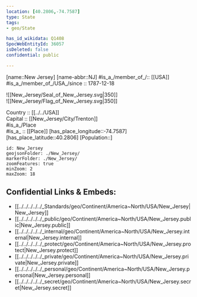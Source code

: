 ```yaml
---
location: [40.2806,-74.7587] 
type: State
tags:
- geo/State

has_id_wikidata: Q1408 
SpocWebEntityId: 36057
isDeleted: false
confidential: public

---
```

[name::New Jersey] 
[name-abbr::NJ] 
#is_a_/member_of_/:: [[USA]]
#is_a_/member_of_/USA_/since :: 1787-12-18 

![[New_Jersey/Seal_of_New_Jersey.svg|350]]  
![[New_Jersey/Flag_of_New_Jersey.svg|350]]  

Country :: [[../../USA]]  
Capital :: [[New_Jersey/City/Trenton]]  
#is_a_/Place  
#is_a_ :: [[Place]] 
[has_place_longitude::-74.7587] 
[has_place_latitude::40.2806] 
[Population::] 



```leaflet
id: New_Jersey
geojsonFolder: ./New_Jersey/
markerFolder: ./New_Jersey/
zoomFeatures: true 
minZoom: 2 
maxZoom: 18
```


## Confidential Links & Embeds: 
- [[../../../../../_Standards/geo/Continent/America~North/USA/New_Jersey|New_Jersey]] 
- [[../../../../../_public/geo/Continent/America~North/USA/New_Jersey.public|New_Jersey.public]] 
- [[../../../../../_internal/geo/Continent/America~North/USA/New_Jersey.internal|New_Jersey.internal]] 
- [[../../../../../_protect/geo/Continent/America~North/USA/New_Jersey.protect|New_Jersey.protect]] 
- [[../../../../../_private/geo/Continent/America~North/USA/New_Jersey.private|New_Jersey.private]] 
- [[../../../../../_personal/geo/Continent/America~North/USA/New_Jersey.personal|New_Jersey.personal]] 
- [[../../../../../_secret/geo/Continent/America~North/USA/New_Jersey.secret|New_Jersey.secret]] 
